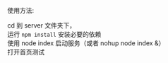使用方法:  

cd 到 server 文件夹下，  
运行 `npm install` 安装必要的依赖  
使用 node index 启动服务（或者 nohup node index &）  
打开首页测试  